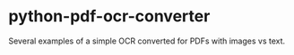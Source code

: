 # python-pdf-ocr-converter
Several examples of a simple OCR converted for PDFs with images vs text.
